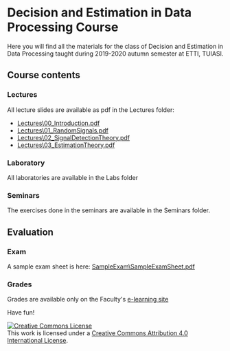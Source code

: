 # Decision and Estimation in Data Processing Course

Here you will find all the materials for the class of Decision and Estimation in Data Processing taught during 2019-2020
autumn semester at ETTI, TUIASI.

<!--
## Notes for 2018-2019 exam

- Lectures have markings indicating what slides we haven't covered
    - end of Chapter I
    - 3 slides from Chapter II
    - end of chapter III

- Semester tests are available in [Tests_2018_2019.zip](Tests_2018_2019.zip)
-->

## Course contents

### Lectures

All lecture slides are available as pdf in the Lectures folder:

- [Lectures\00_Introduction.pdf](Lectures/00_Introduction.pdf)
- [Lectures\01_RandomSignals.pdf](Lectures/01_RandomSignals.pdf)
- [Lectures\02_SignalDetectionTheory.pdf](Lectures/02_SignalDetectionTheory.pdf)
- [Lectures\03_EstimationTheory.pdf](Lectures/03_EstimationTheory.pdf)

### Laboratory

All laboratories are available in the Labs folder

### Seminars

The exercises done in the seminars are available in the Seminars folder.

## Evaluation

### Exam

A sample exam sheet is here: [SampleExam\SampleExamSheet.pdf](SampleExam/SampleExamSheet.pdf)

### Grades

Grades are available only on the Faculty's [e-learning site](https://edu.etti.tuiasi.ro)

Have fun!

<a rel="license" href="http://creativecommons.org/licenses/by/4.0/"><img alt="Creative Commons License" style="border-width:0" src="https://i.creativecommons.org/l/by/4.0/88x31.png" /></a><br />This work is licensed under a <a rel="license" href="http://creativecommons.org/licenses/by/4.0/">Creative Commons Attribution 4.0 International License</a>.
